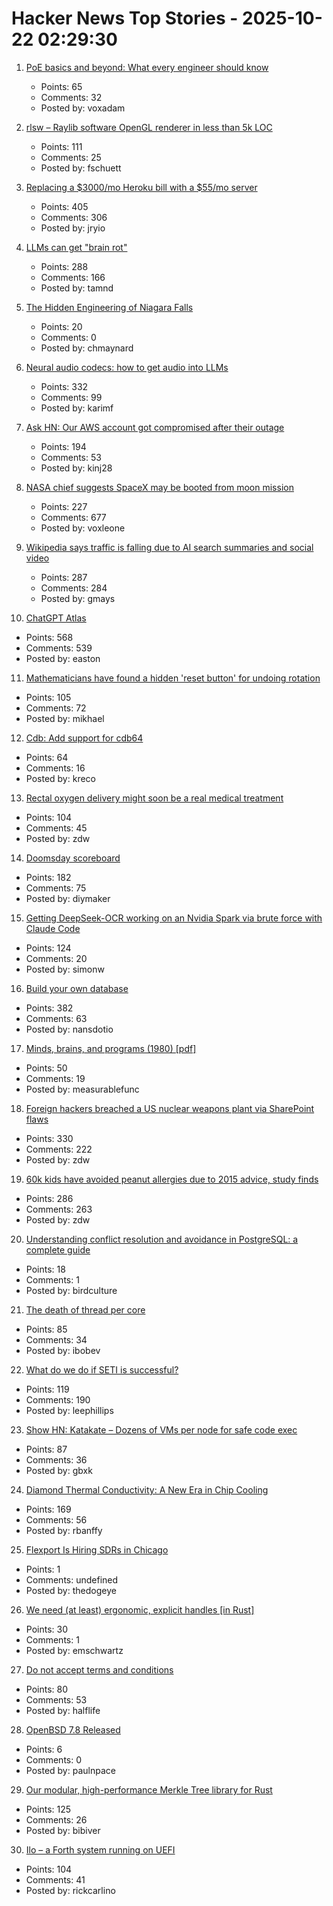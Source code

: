 # Hacker News Top Stories - 2025-10-22 02:29:30

1. [PoE basics and beyond: What every engineer should know](https://www.edn.com/poe-basics-and-beyond-what-every-engineer-should-know/)
   - Points: 65
   - Comments: 32
   - Posted by: voxadam

2. [rlsw – Raylib software OpenGL renderer in less than 5k LOC](https://github.com/raysan5/raylib/blob/master/src/external/rlsw.h)
   - Points: 111
   - Comments: 25
   - Posted by: fschuett

3. [Replacing a $3000/mo Heroku bill with a $55/mo server](https://disco.cloud/blog/how-idealistorg-replaced-a-3000mo-heroku-bill-with-a-55-server/)
   - Points: 405
   - Comments: 306
   - Posted by: jryio

4. [LLMs can get "brain rot"](https://llm-brain-rot.github.io/)
   - Points: 288
   - Comments: 166
   - Posted by: tamnd

5. [The Hidden Engineering of Niagara Falls](https://practical.engineering/blog/2025/10/21/the-hidden-engineering-of-niagara-falls)
   - Points: 20
   - Comments: 0
   - Posted by: chmaynard

6. [Neural audio codecs: how to get audio into LLMs](https://kyutai.org/next/codec-explainer)
   - Points: 332
   - Comments: 99
   - Posted by: karimf

7. [Ask HN: Our AWS account got compromised after their outage](undefined)
   - Points: 194
   - Comments: 53
   - Posted by: kinj28

8. [NASA chief suggests SpaceX may be booted from moon mission](https://www.cnn.com/2025/10/20/science/nasa-spacex-moon-landing-contract-sean-duffy)
   - Points: 227
   - Comments: 677
   - Posted by: voxleone

9. [Wikipedia says traffic is falling due to AI search summaries and social video](https://techcrunch.com/2025/10/18/wikipedia-says-traffic-is-falling-due-to-ai-search-summaries-and-social-video/)
   - Points: 287
   - Comments: 284
   - Posted by: gmays

10. [ChatGPT Atlas](https://chatgpt.com/atlas)
   - Points: 568
   - Comments: 539
   - Posted by: easton

11. [Mathematicians have found a hidden 'reset button' for undoing rotation](https://www.newscientist.com/article/2499647-mathematicians-have-found-a-hidden-reset-button-for-undoing-rotation/)
   - Points: 105
   - Comments: 72
   - Posted by: mikhael

12. [Cdb: Add support for cdb64](https://cdb.cr.yp.to/download.html)
   - Points: 64
   - Comments: 16
   - Posted by: kreco

13. [Rectal oxygen delivery might soon be a real medical treatment](https://arstechnica.com/science/2025/10/butt-breathing-might-soon-be-a-real-medical-treatment/)
   - Points: 104
   - Comments: 45
   - Posted by: zdw

14. [Doomsday scoreboard](https://doomsday.march1studios.com/)
   - Points: 182
   - Comments: 75
   - Posted by: diymaker

15. [Getting DeepSeek-OCR working on an Nvidia Spark via brute force with Claude Code](https://simonwillison.net/2025/Oct/20/deepseek-ocr-claude-code/)
   - Points: 124
   - Comments: 20
   - Posted by: simonw

16. [Build your own database](https://www.nan.fyi/database)
   - Points: 382
   - Comments: 63
   - Posted by: nansdotio

17. [Minds, brains, and programs (1980) [pdf]](https://home.csulb.edu/~cwallis/382/readings/482/searle.minds.brains.programs.bbs.1980.pdf)
   - Points: 50
   - Comments: 19
   - Posted by: measurablefunc

18. [Foreign hackers breached a US nuclear weapons plant via SharePoint flaws](https://www.csoonline.com/article/4074962/foreign-hackers-breached-a-us-nuclear-weapons-plant-via-sharepoint-flaws.html)
   - Points: 330
   - Comments: 222
   - Posted by: zdw

19. [60k kids have avoided peanut allergies due to 2015 advice, study finds](https://www.cbsnews.com/news/peanut-allergies-60000-kids-avoided-2015-advice/)
   - Points: 286
   - Comments: 263
   - Posted by: zdw

20. [Understanding conflict resolution and avoidance in PostgreSQL: a complete guide](https://www.pgedge.com/blog/living-on-the-edge)
   - Points: 18
   - Comments: 1
   - Posted by: birdculture

21. [The death of thread per core](https://buttondown.com/jaffray/archive/the-death-of-thread-per-core/)
   - Points: 85
   - Comments: 34
   - Posted by: ibobev

22. [What do we do if SETI is successful?](https://www.universetoday.com/articles/what-do-we-do-if-seti-is-successful)
   - Points: 119
   - Comments: 190
   - Posted by: leephillips

23. [Show HN: Katakate – Dozens of VMs per node for safe code exec](https://github.com/Katakate/k7)
   - Points: 87
   - Comments: 36
   - Posted by: gbxk

24. [Diamond Thermal Conductivity: A New Era in Chip Cooling](https://spectrum.ieee.org/diamond-thermal-conductivity)
   - Points: 169
   - Comments: 56
   - Posted by: rbanffy

25. [Flexport Is Hiring SDRs in Chicago](https://job-boards.greenhouse.io/flexport/jobs/5690976?gh_jid=5690976)
   - Points: 1
   - Comments: undefined
   - Posted by: thedogeye

26. [We need (at least) ergonomic, explicit handles [in Rust]](https://smallcultfollowing.com/babysteps/blog/2025/10/13/ergonomic-explicit-handles/)
   - Points: 30
   - Comments: 1
   - Posted by: emschwartz

27. [Do not accept terms and conditions](https://www.termsandconditions.game/)
   - Points: 80
   - Comments: 53
   - Posted by: halflife

28. [OpenBSD 7.8 Released](https://cdn.openbsd.org/pub/OpenBSD/7.8/ANNOUNCEMENT)
   - Points: 6
   - Comments: 0
   - Posted by: paulnpace

29. [Our modular, high-performance Merkle Tree library for Rust](https://github.com/bilinearlabs/rs-merkle-tree)
   - Points: 125
   - Comments: 26
   - Posted by: bibiver

30. [Ilo – a Forth system running on UEFI](https://asciinema.org/a/Lbxa2w9R5IbaJqW3INqVrbX8E)
   - Points: 104
   - Comments: 41
   - Posted by: rickcarlino

